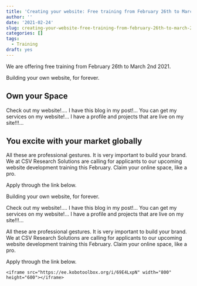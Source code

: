 ```yaml
---
title: 'Creating your website: Free training from February 26th to March 2nd 2021'
author: ''
date: '2021-02-24'
slug: creating-your-website-free-training-from-february-26th-to-march-2nd-2021
categories: []
tags:
  - Training
draft: yes
---
```


We are offering free training from February 26th to March 2nd 2021.

Building your own website, for forever.

## Own your Space

Check out my website!.... I have this blog in my post!... You can get my services on my website!... I have a profile and projects that are live on my site!!!...

## You excite with your market globally

All these are professional gestures. It is very important to build your brand. We at CSV Research Solutions are calling for applicants to our upcoming website development training this February. Claim your online space, like a pro.

Apply through the link below.

Building your own website, for forever.

Check out my website!.... I have this blog in my post!... You can get my services on my website!... I have a profile and projects that are live on my site!!!...

All these are professional gestures. It is very important to build your brand. We at CSV Research Solutions are calling for applicants to our upcoming website development training this February. Claim your online space, like a pro.

Apply through the link below.

```
<iframe src="https://ee.kobotoolbox.org/i/69E4LxpN" width="800" height="600"></iframe>
```
